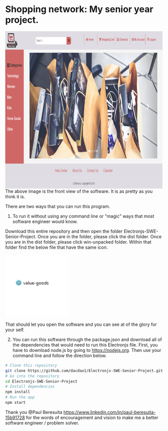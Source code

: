 # Shopping network: My senior year project.

<img align="center" width="500" height="500" src="front_view.png" alt="Front view of the software" />
The above image is the front view of the software. It is as pretty as you think it is.

There are two ways that you can run this program.

1) To run it without using any command line or "magic" ways that most software engineer would know.

Download this entire repository and then open the folder Electronjs-SWE-Senior-Project. Once you are in the folder, please click the dist folder. Once you are in the dist folder, please click win-unpacked folder. Within that folder find the below file that have the same icon.

<img align="center" width="200" height="200" src="program_icon.png" alt="picture of icon" />

That should let you open the software and you can see at of the glory for your self.

2) You can run this software through the package.json and download all of the dependencies that would need to run this Electronjs file. First, you have to download node.js by going to <https://nodejs.org>. Then use your command line and follow the direction below.

```bash
# Clone this repository
git clone https://github.com/dacdao1/Electronjs-SWE-Senior-Project.git
# Go into the repository
cd Electronjs-SWE-Senior-Project
# Install dependencies
npm install
# Run the app
npm start
```

Thank you @Paul Beresuita <https://www.linkedin.com/in/paul-beresuita-15b91728> for the words of encouragement and vision to make me a better software engineer / problem solver.
